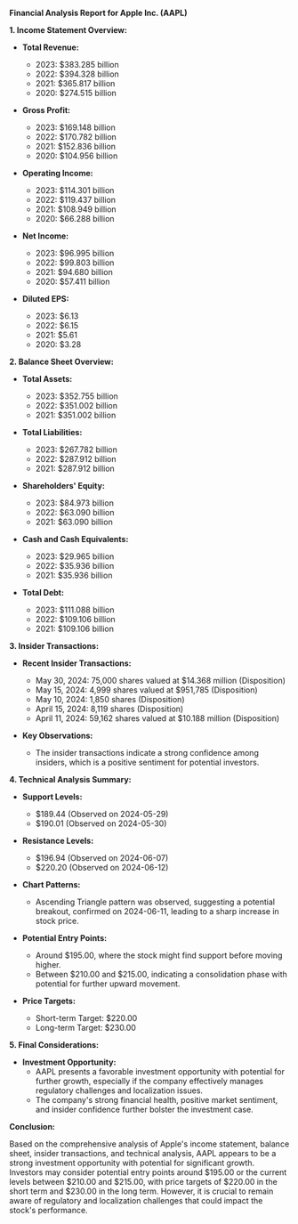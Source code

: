 **Financial Analysis Report for Apple Inc. (AAPL)**

**1. Income Statement Overview:**

- **Total Revenue:**
  - 2023: $383.285 billion
  - 2022: $394.328 billion
  - 2021: $365.817 billion
  - 2020: $274.515 billion

- **Gross Profit:**
  - 2023: $169.148 billion
  - 2022: $170.782 billion
  - 2021: $152.836 billion
  - 2020: $104.956 billion

- **Operating Income:**
  - 2023: $114.301 billion
  - 2022: $119.437 billion
  - 2021: $108.949 billion
  - 2020: $66.288 billion

- **Net Income:**
  - 2023: $96.995 billion
  - 2022: $99.803 billion
  - 2021: $94.680 billion
  - 2020: $57.411 billion

- **Diluted EPS:**
  - 2023: $6.13
  - 2022: $6.15
  - 2021: $5.61
  - 2020: $3.28

**2. Balance Sheet Overview:**

- **Total Assets:**
  - 2023: $352.755 billion
  - 2022: $351.002 billion
  - 2021: $351.002 billion

- **Total Liabilities:**
  - 2023: $267.782 billion
  - 2022: $287.912 billion
  - 2021: $287.912 billion

- **Shareholders' Equity:**
  - 2023: $84.973 billion
  - 2022: $63.090 billion
  - 2021: $63.090 billion

- **Cash and Cash Equivalents:**
  - 2023: $29.965 billion
  - 2022: $35.936 billion
  - 2021: $35.936 billion

- **Total Debt:**
  - 2023: $111.088 billion
  - 2022: $109.106 billion
  - 2021: $109.106 billion

**3. Insider Transactions:**

- **Recent Insider Transactions:**
  - May 30, 2024: 75,000 shares valued at $14.368 million (Disposition)
  - May 15, 2024: 4,999 shares valued at $951,785 (Disposition)
  - May 10, 2024: 1,850 shares (Disposition)
  - April 15, 2024: 8,119 shares (Disposition)
  - April 11, 2024: 59,162 shares valued at $10.188 million (Disposition)

- **Key Observations:**
  - The insider transactions indicate a strong confidence among insiders, which is a positive sentiment for potential investors.

**4. Technical Analysis Summary:**

- **Support Levels:**
  - $189.44 (Observed on 2024-05-29)
  - $190.01 (Observed on 2024-05-30)

- **Resistance Levels:**
  - $196.94 (Observed on 2024-06-07)
  - $220.20 (Observed on 2024-06-12)

- **Chart Patterns:**
  - Ascending Triangle pattern was observed, suggesting a potential breakout, confirmed on 2024-06-11, leading to a sharp increase in stock price.

- **Potential Entry Points:**
  - Around $195.00, where the stock might find support before moving higher.
  - Between $210.00 and $215.00, indicating a consolidation phase with potential for further upward movement.

- **Price Targets:**
  - Short-term Target: $220.00
  - Long-term Target: $230.00

**5. Final Considerations:**

- **Investment Opportunity:**
  - AAPL presents a favorable investment opportunity with potential for further growth, especially if the company effectively manages regulatory challenges and localization issues.
  - The company's strong financial health, positive market sentiment, and insider confidence further bolster the investment case.

**Conclusion:**

Based on the comprehensive analysis of Apple's income statement, balance sheet, insider transactions, and technical analysis, AAPL appears to be a strong investment opportunity with potential for significant growth. Investors may consider potential entry points around $195.00 or the current levels between $210.00 and $215.00, with price targets of $220.00 in the short term and $230.00 in the long term. However, it is crucial to remain aware of regulatory and localization challenges that could impact the stock's performance.